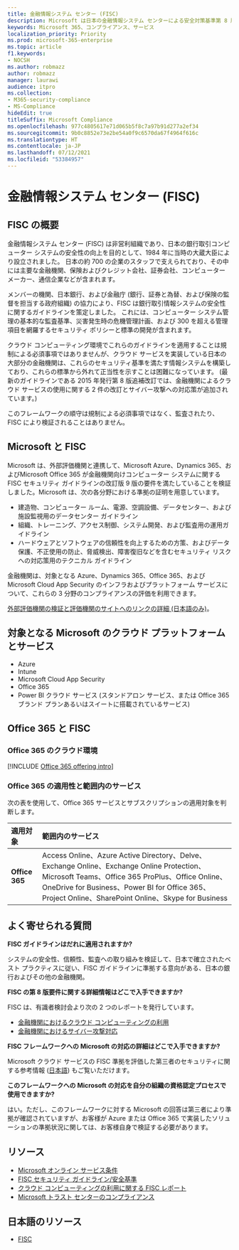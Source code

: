 ```yaml
---
title: 金融情報システム センター (FISC)
description: Microsoft は日本の金融情報システム センターによる安全対策基準第 8 版の要件を満たしています。
keywords: Microsoft 365、コンプライアンス、サービス
localization_priority: Priority
ms.prod: microsoft-365-enterprise
ms.topic: article
f1.keywords:
- NOCSH
ms.author: robmazz
author: robmazz
manager: laurawi
audience: itpro
ms.collection:
- M365-security-compliance
- MS-Compliance
hideEdit: true
titleSuffix: Microsoft Compliance
ms.openlocfilehash: 977c4805617e71d065b5f8c7a97b91d277a2ef34
ms.sourcegitcommit: 9b0c8852e73e2be54a0f9c6570da67f4964f616c
ms.translationtype: HT
ms.contentlocale: ja-JP
ms.lasthandoff: 07/12/2021
ms.locfileid: "53384957"
---
```

# <a name="center-for-financial-industry-information-systems-fisc"></a>金融情報システム センター (FISC)

## <a name="fisc-overview"></a>FISC の概要

金融情報システム センター (FISC) は非営利組織であり、日本の銀行取引コンピューター システムの安全性の向上を目的として、1984 年に当時の大蔵大臣により設立されました。 日本の約 700 の企業のスタッフで支えられており、その中には主要な金融機関、保険およびクレジット会社、証券会社、コンピューター メーカー、通信企業などが含まれます。

メンバーの機関、日本銀行、および金融庁 (銀行、証券と為替、および保険の監督を担当する政府組織) の協力により、FISC は銀行取引情報システムの安全性に関するガイドラインを策定しました。 これには、コンピューター システム管理の基本的な監査基準、災害発生時の危機管理計画、および 300 を超える管理項目を網羅するセキュリティ ポリシーと標準の開発が含まれます。

クラウド コンピューティング環境でこれらのガイドラインを適用することは規制による必須事項ではありませんが、クラウド サービスを実装している日本の大部分の金融機関は、これらのセキュリティ基準を満たす情報システムを構築しており、これらの標準から外れて正当性を示すことは困難になっています。 (最新のガイドラインである 2015 年発行第 8 版追補改訂では、金融機関によるクラウド サービスの使用に関する 2 件の改訂とサイバー攻撃への対応策が追加されています。)

このフレームワークの順守は規制による必須事項ではなく、監査されたり、FISC により検証されることはありません。

## <a name="microsoft-and-fisc"></a>Microsoft と FISC

Microsoft は、外部評価機関と連携して、Microsoft Azure、Dynamics 365、およびMicrosoft Office 365 が金融機関向けコンピューター システムに関する FISC セキュリティ ガイドラインの改訂版 9 版の要件を満たしていることを検証しました。Microsoft は、次の各分野における準拠の証明を用意しています。

- 建造物、コンピューター ルーム、電源、空調設備、データセンター、および施設監視用のデータセンター ガイドライン
- 組織、トレーニング、アクセス制御、システム開発、および監査用の運用ガイドライン
- ハードウェアとソフトウェアの信頼性を向上するための方策、およびデータ保護、不正使用の防止、脅威検出、障害復旧などを含むセキュリティ リスクへの対応策用のテクニカル ガイドライン

金融機関は、対象となる Azure、Dynamics 365、Office 365、および Microsoft Cloud App Security のインフラおよびプラットフォーム サービスについて、これらの 3 分野のコンプライアンスの評価を利用できます。

[外部評価機関の検証と評価機関のサイトへのリンクの詳細 (日本語のみ)](https://cloudblogs.microsoft.com/industry-blog/ja-jp/financial-services/2018/05/11/fisc_v9/)。

## <a name="microsoft-in-scope-cloud-platforms--services"></a>対象となる Microsoft のクラウド プラットフォームとサービス

- Azure
- Intune
- Microsoft Cloud App Security
- Office 365
- Power BI クラウド サービス (スタンドアロン サービス、または Office 365 ブランド プランあるいはスイートに搭載されているサービス)

## <a name="office-365-and-fisc"></a>Office 365 と FISC

### <a name="office-365-cloud-environments"></a>Office 365 のクラウド環境

[!INCLUDE [Office 365 offering intro](../includes/o365-offering-introduction.md)]

### <a name="office-365-applicability-and-in-scope-services"></a>Office 365 の適用性と範囲内のサービス

次の表を使用して、Office 365 サービスとサブスクリプションの適用対象を判断します。

| **適用対象** | **範囲内のサービス** |
|:------------------|:----------------------|
| **Office 365** | Access Online、Azure Active Directory、Delve、Exchange Online、Exchange Online Protection、Microsoft Teams、Office 365 ProPlus、Office Online、OneDrive for Business、Power BI for Office 365、Project Online、SharePoint Online、Skype for Business |

## <a name="frequently-asked-questions"></a>よく寄せられる質問

**FISC ガイドラインはだれに適用されますか?**

システムの安全性、信頼性、監査への取り組みを検証して、日本で確立されたベスト プラクティスに従い、FISC ガイドラインに準拠する意向がある、日本の銀行およびその他の金融機関。

**FISC の第 8 版要件に関する詳細情報はどこで入手できますか?**

FISC は、有識者検討会より次の 2 つのレポートを発行しています。

- [金融機関におけるクラウド コンピューティングの利用](https://aka.ms/cloud-computing-report-en)
- [金融機関におけるサイバー攻撃対応](https://aka.ms/cyberattack-counter)

**FISC フレームワークへの Microsoft の対応の詳細はどこで入手できますか?**

Microsoft クラウド サービスの FISC 準拠を評価した第三者のセキュリティに関する参考情報 ([日本語](https://aka.ms/microsoftresponsetofiscguidancejapanese)) もご覧いただけます。

**このフレームワークへの Microsoft の対応を自分の組織の資格認定プロセスで使用できますか?**

はい。ただし、このフレームワークに対する Microsoft の回答は第三者により準拠が確認されていますが、お客様が Azure または Office 365 で実装したソリューションの準拠状況に関しては、お客様自身で検証する必要があります。

## <a name="resources"></a>リソース

- [Microsoft オンライン サービス条件](https://aka.ms/Online-Services-Terms)
- [FISC セキュリティ ガイドライン/安全基準](https://www.fisc.or.jp/english)
- [クラウド コンピューティングの利用に関する FISC レポート](https://aka.ms/cloud-computing-report-en)
- [Microsoft トラスト センターのコンプライアンス](https://www.microsoft.com/trust-center/compliance/compliance-overview)

## <a name="resources-in-japanese"></a>日本語のリソース

- [FISC](https://www.fisc.or.jp/)
